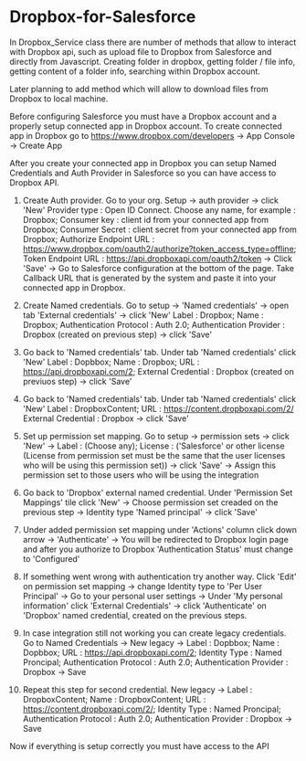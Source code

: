 # Dropbox-for-Salesforce

In Dropbox_Service class there are number of methods that allow to interact with Dropbox api, such as upload file to Dropbox from Salesforce and directly from Javascript. Creating folder in dropbox, getting folder / file info, getting content of a folder info, searching within Dropbox account.

Later planning to add method which will allow to download files from Dropbox to local machine.

Before configuring Salesforce you must have a Dropbox account and a properly setup connected app in Dropbox account. To create connected app in Dropbox go to https://www.dropbox.com/developers -> App Console -> Create App

After you create your connected app in Dropbox you can setup Named Credentials and Auth Provider in Salesforce so you can have access to Dropbox API.

1. Create Auth provider. Go to your org. Setup -> auth provider -> click 'New'
Provider type : Open ID Connect. Choose any name, for example : Dropbox;
Consumer key : client id from your connected app from Dropbox;
Consumer Secret : client secret from your connected app from Dropbox;
Authorize Endpoint URL : https://www.dropbox.com/oauth2/authorize?token_access_type=offline;
Token Endpoint URL : https://api.dropboxapi.com/oauth2/token -> 
Click 'Save' -> Go to Salesforce configuration at the bottom of the page. Take Callback URL that is
generated by the system and paste it into your connected app in Dropbox.

2. Create Named credentials. Go to setup -> 'Named credentials' -> open tab 'External credentials'
-> click 'New' Label : Dropbox; Name : Dropbox; Authentication Protocol : Auth 2.0;
Authentication Provider : Dropbox (created on previous step) -> click 'Save'

3. Go back to 'Named credentials' tab. Under tab 'Named credentials' click 'New'
Label : Dopbbox; Name : Dropbox; URL : https://api.dropboxapi.com/2;
External Credential : Dropbox (created on previuos step) -> click 'Save'

4. Go back to 'Named credentials' tab. Under tab 'Named credentials' click 'New'
Label : DropboxContent; URL : https://content.dropboxapi.com/2/
External Credential : Dropbox -> click 'Save'

5. Set up permission set mapping. Go to setup -> permission sets -> click 'New' -> Label : (Choose any); License : ('Salesforce' or other license
(License from permission set must be the same that the user licenses who will be using this permission set)) -> click 'Save'
-> Assign this permission set to those users who will be using the integration

6. Go back to 'Dropbox' external named credential. Under 'Permission Set Mappings' tile click 'New' -> Choose permission set creaded on the previous step
-> Identity type 'Named principal' -> click 'Save'

7. Under added permission set mapping under 'Actions' column click down arrow -> 'Authenticate' -> You will be
redirected to Dropbox login page and after you authorize to Dropbox 'Authentication Status' must change to 'Configured'

8. If something went wrong with authentication try another way. Click 'Edit' on permission set mapping -> change Identity type to 'Per User Principal' ->
Go to your personal user settings -> Under 'My personal information' click 'External Credentials' -> click 'Authenticate' on 'Dropbox' named 
credential, created on the previous steps.

9. In case integration still not working you can create legacy credentials. Go to Named Credentials -> New legacy -> Label : Dopbbox; Name : Dopbbox; URL : https://api.dropboxapi.com/2; Identity Type : Named Proncipal; Authentication Protocol : Auth 2.0; Authentication Provider : Dropbox -> Save

10. Repeat this step for second credential. New legacy -> Label : DropboxContent; Name : DropboxContent; URL : https://content.dropboxapi.com/2/; Identity Type : Named Proncipal; Authentication Protocol : Auth 2.0; Authentication Provider : Dropbox -> Save

Now if everything is setup correctly you must have access to the API
